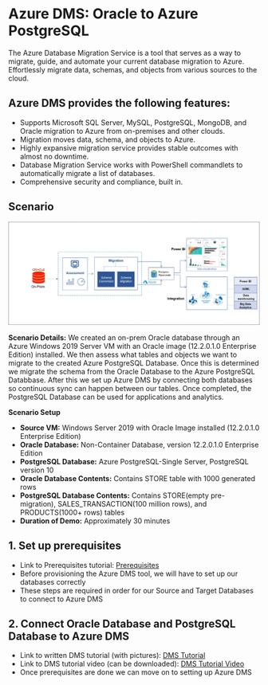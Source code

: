 # Azure DMS: Oracle to Azure PostgreSQL

The Azure Database Migration Service is a tool that serves as a way to migrate, guide, and automate your current database migration to Azure. Effortlessly migrate data, schemas, and objects from various sources to the cloud.

## Azure DMS provides the following features:
* Supports Microsoft SQL Server, MySQL, PostgreSQL, MongoDB, and Oracle migration to Azure from on-premises and other clouds.
* Migration moves data, schema, and objects to Azure.
* Highly expansive migration service provides stable outcomes with almost no downtime.
* Database Migration Service works with PowerShell commandlets to automatically migrate a list of databases.
* Comprehensive security and compliance, built in.




## **Scenario**

![](/Images/14.png)

**Scenario Details:**
We created an on-prem Oracle database through an Azure Windows 2019 Server VM with an Oracle image (12.2.0.1.0 Enterprise Edition) installed. We then assess what tables and objects we want to migrate to the created Azure PostgreSQL Database. Once this is determined we migrate the schema from the Oracle Database to the Azure PostgreSQL Databbase. After this we set up Azure DMS by connecting both databases so continuous sync can happen between our tables. Once completed, the PostgreSQL Database can be used for applications and analytics.


**Scenario Setup**

* **Source VM:** Windows Server 2019 with Oracle Image installed (12.2.0.1.0 Enterprise Edition)
* **Oracle Database:** Non-Container Database, version 12.2.0.1.0 Enterprise Edition
* **PostgreSQL Database:** Azure PostgreSQL-Single Server, PostgreSQL version 10
* **Oracle Database Contents:** Contains STORE table with 1000 generated rows
* **PostgreSQL Database Contents:** Contains STORE(empty pre-migration), SALES_TRANSACTION(100 million rows), and PRODUCTS(1000+ rows) tables
* **Duration of Demo:** Approximately 30 minutes

## 1. Set up prerequisites
* Link to Prerequisites tutorial: [Prerequisites](https://github.com/Click2Cloud/azure-oracle-migration/blob/master/Prerequisites/PREREQUISITES.md)
* Before provisioning the Azure DMS tool, we will have to set up our databases correctly
* These steps are required in order for our Source and Target Databases to connect to Azure DMS


## 2. Connect Oracle Database and PostgreSQL Database to Azure DMS
* Link to written DMS tutorial (with pictures): [DMS Tutorial](https://github.com/Click2Cloud/azure-oracle-migration/blob/master/Tutorials/DMStutorial.md)
* Link to DMS tutorial video (can be downloaded): [DMS Tutorial Video](https://github.com/Click2Cloud/azure-oracle-migration/blob/master/Videos/dmsdemo.mp4)
* Once prerequisites are done we can move on to setting up Azure DMS





